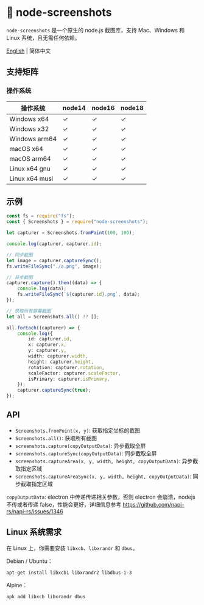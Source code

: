 # 📸 node-screenshots

`node-screenshots` 是一个原生的 node.js 截图库，支持 Mac、Windows 和 Linux 系统，且无需任何依赖。

[English](README.md) | 简体中文

## 支持矩阵

### 操作系统

| 操作系统       | node14 | node16 | node18 |
| -------------- | ------ | ------ | ------ |
| Windows x64    | ✓      | ✓      | ✓      |
| Windows x32    | ✓      | ✓      | ✓      |
| Windows arm64  | ✓      | ✓      | ✓      |
| macOS x64      | ✓      | ✓      | ✓      |
| macOS arm64    | ✓      | ✓      | ✓      |
| Linux x64 gnu  | ✓      | ✓      | ✓      |
| Linux x64 musl | ✓      | ✓      | ✓      |

## 示例

```ts
const fs = require("fs");
const { Screenshots } = require("node-screenshots");

let capturer = Screenshots.fromPoint(100, 100);

console.log(capturer, capturer.id);

// 同步截图
let image = capturer.captureSync();
fs.writeFileSync("./a.png", image);

// 异步截图
capturer.capture().then((data) => {
    console.log(data);
    fs.writeFileSync(`${capturer.id}.png`, data);
});

// 获取所有屏幕截图
let all = Screenshots.all() ?? [];

all.forEach((capturer) => {
    console.log({
        id: capturer.id,
        x: capturer.x,
        y: capturer.y,
        width: capturer.width,
        height: capturer.height,
        rotation: capturer.rotation,
        scaleFactor: capturer.scaleFactor,
        isPrimary: capturer.isPrimary,
    });
    capturer.captureSync(true);
});
```

## API

-   `Screenshots.fromPoint(x, y)`: 获取指定坐标的截图
-   `Screenshots.all()`: 获取所有截图
-   `screenshots.capture(copyOutputData)`: 异步截取全屏
-   `screenshots.captureSync(copyOutputData)`: 同步截取全屏
-   `screenshots.captureArea(x, y, width, height, copyOutputData)`: 异步截取指定区域
-   `screenshots.captureAreaSync(x, y, width, height, copyOutputData)`: 同步截取指定区域

`copyOutputData`: electron 中传递传递相关参数，否则 electron 会崩溃，nodejs 不传或者传递 false，性能会更好，详细信息参考 https://github.com/napi-rs/napi-rs/issues/1346

## Linux 系统需求

在 Linux 上，你需要安装 `libxcb`、`libxrandr` 和 `dbus`。

Debian / Ubuntu：

```sh
apt-get install libxcb1 libxrandr2 libdbus-1-3
```

Alpine：

```sh
apk add libxcb libxrandr dbus
```
